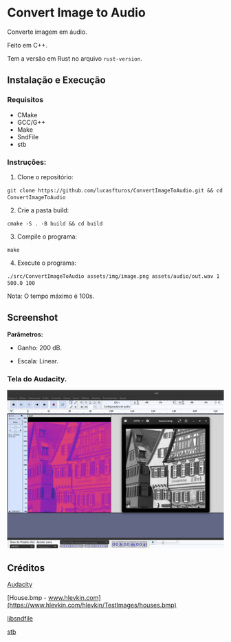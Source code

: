 # Convert Image to Audio

Converte imagem em áudio.

Feito em C++.

Tem a versão em Rust no arquivo `rust-version`.

## Instalação e Execução

### Requisitos

-   CMake
-   GCC/G++
-   Make
-   SndFile
-   stb

### Instruções:

1. Clone o repositório:

```
git clone https://github.com/lucasfturos/ConvertImageToAudio.git && cd ConvertImageToAudio
```

2. Crie a pasta build:

```
cmake -S . -B build && cd build
```

3. Compile o programa:

```
make
```

4. Execute o programa:

```
./src/ConvertImageToAudio assets/img/image.png assets/audio/out.wav 1 500.0 100
```

Nota: O tempo máximo é 100s.

## Screenshot

**Parâmetros:**

-   Ganho: 200 dB.

-   Escala: Linear.

### Tela do Audacity.

![](/assets/screenshot/resultHouse.png)

## Créditos

[Audacity](https://www.audacityteam.org/)

[House.bmp - www.hlevkin.com](https://www.hlevkin.com/hlevkin/TestImages/houses.bmp)

[libsndfile](https://github.com/libsndfile/libsndfile)

[stb](https://github.com/nothings/stb)
